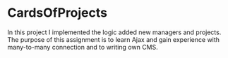 # CardsOfProjects
In this project I implemented the logic added new managers and projects. The purpose of this assignment is to learn Ajax and gain experience with many-to-many connection and to writing own CMS.
